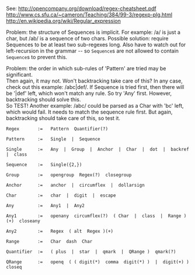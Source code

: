 See:  http://opencompany.org/download/regex-cheatsheet.pdf
      http://www.cs.sfu.ca/~cameron/Teaching/384/99-3/regexp-plg.html
      http://en.wikipedia.org/wiki/Regular_expression

Problem:  the structure of Sequences is implicit.  For example: /a/ is just a char,
  but /ab/ is a sequence of two chars.  Possible solution:  require Sequences to be at
  least two sub-regexes long.  Also have to watch out for left-recursion in the
  grammar -- so `Sequence`s are not allowed to contain `Sequence`s to prevent this.
  
Problem:  the order in which sub-rules of 'Pattern' are tried may be significant.  
  Then again, it may not.  Won't backtracking take care of this?  In any case, check out 
  this example:  /abc|def/.  If Sequence is tried first, then there will be '|def' left, 
  which won't match any rule.  So try 'Any' first.  However, backtracking should solve this.  
  So TEST!  Another example:  /abc/ could be parsed as a Char with 'bc' left, which would
  fail.  It needs to match the sequence rule first.  But again, backtracking should take
  care of this, so test it.
      
    
    Regex       :=   Pattern  Quantifier(?)
    
    Pattern     :=   Single  |  Sequence
    
    Single      :=   Any  |  Group  |  Anchor  |  Char  |  dot  |  backref  |  class
    
    Sequence    :=   Single({2,})
    
    Group       :=   opengroup  Regex(?)  closegroup
    
    Anchor      :=   anchor  |  circumflex  |  dollarsign    
    
    Char        :=   char  |  digit  |  escape
    
    Any         :=   Any1  |  Any2
    
    Any1        :=   openany  circumflex(?)  ( Char  |  class  |  Range )(+)  closeany
    
    Any2        :=   Regex  ( alt  Regex )(+)
    
    Range       :=   Char  dash  Char
    
    Quantifier  :=   ( plus  |  star  |  qmark  |  QRange )  qmark(?)
    
    QRange      :=   openq  ( ( digit(*)  comma  digit(*) )  |  digit(+) )  closeq
